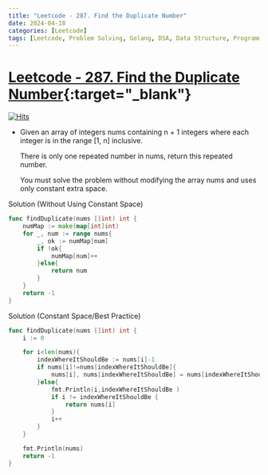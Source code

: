```yaml
---
title: "Leetcode - 287. Find the Duplicate Number"
date: 2024-04-18
categories: [Leetcode]
tags: [Leetcode, Problem Solving, Golang, DSA, Data Structure, Programming, Algorithm, Array, Two Pointers, Binary Search, Bit Manipulation]
---
```



# [Leetcode - 287. Find the Duplicate Number](https://leetcode.com/problems/find-the-duplicate-number/description/){:target="_blank"}
[![Hits](https://hits.sh/mahinops.github.io/posts/leetcode-find-the-duplicate-number.svg)](https://hits.sh/mahinops.github.io/posts/leetcode-find-the-duplicate-number/)


- Given an array of integers nums containing n + 1 integers where each integer is in the range [1, n] inclusive.

  There is only one repeated number in nums, return this repeated number.

  You must solve the problem without modifying the array nums and uses only constant extra space.


Solution (Without Using Constant Space)

```go
func findDuplicate(nums []int) int {
    numMap := make(map[int]int)
    for _, num := range nums{
        _, ok := numMap[num]
        if !ok{
            numMap[num]++
        }else{
            return num
        }
    }
    return -1  
}
```

Solution (Constant Space/Best Practice)

```go
func findDuplicate(nums []int) int {
    i := 0

    for i<len(nums){
        indexWhereItShouldBe := nums[i]-1
        if nums[i]!=nums[indexWhereItShouldBe]{
            nums[i], nums[indexWhereItShouldBe] = nums[indexWhereItShouldBe], nums[i]
        }else{
            fmt.Println(i,indexWhereItShouldBe )
            if i != indexWhereItShouldBe {
                return nums[i]
            }
            i++
        }
    }

    fmt.Println(nums)
    return -1
}
```